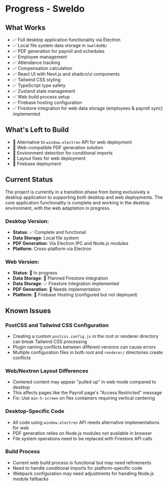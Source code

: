# Progress - Sweldo

## What Works
- ✅ Full desktop application functionality via Electron
- ✅ Local file system data storage in `SweldoDB/`
- ✅ PDF generation for payroll and schedules
- ✅ Employee management
- ✅ Attendance tracking
- ✅ Compensation calculation
- ✅ React UI with Next.js and shadcn/ui components
- ✅ Tailwind CSS styling
- ✅ TypeScript type safety
- ✅ Zustand state management
- ✅ Web build process setup
- ✅ Firebase hosting configuration
- ✅ Firestore integration for web data storage (employees & payroll sync) implemented

## What's Left to Build
- 🔲 Alternative to `window.electron` API for web deployment
- 🔲 Web-compatible PDF generation solution
- 🔲 Environment detection for conditional imports
- 🔲 Layout fixes for web deployment
- 🔲 Firebase deployment

## Current Status
The project is currently in a transition phase from being exclusively a desktop application to supporting both desktop and web deployments. The core application functionality is complete and working in the desktop environment, with the web adaptation in progress.

### Desktop Version:
- **Status**: ✅ Complete and functional
- **Data Storage**: Local file system
- **PDF Generation**: Via Electron IPC and Node.js modules
- **Platform**: Cross-platform via Electron

### Web Version:
- **Status**: 🔲 In progress
- **Data Storage**: 🔲 Planned Firestore integration
- **Data Storage**: ✅ Firestore integration implemented
- **PDF Generation**: 🔲 Needs implementation
- **Platform**: 🔲 Firebase Hosting (configured but not deployed)

## Known Issues

### PostCSS and Tailwind CSS Configuration
- Creating a custom `postcss.config.js` in the root or renderer directory can break Tailwind CSS processing
- Plugin naming conflicts between different versions can cause errors
- Multiple configuration files in both root and `renderer/` directories create conflicts

### Web/Nextron Layout Differences
- Centered content may appear "pulled up" in web mode compared to desktop
- This affects pages like the Payroll page's "Access Restricted" message
- Fix: Use `min-h-screen` on flex containers requiring vertical centering

### Desktop-Specific Code
- All code using `window.electron` API needs alternative implementations for web
- PDF generation relies on Node.js modules not available in browser
- File system operations need to be replaced with Firestore API calls

### Build Process
- Current web build process is functional but may need refinements
- Need to handle conditional imports for platform-specific code
- Webpack configuration may need adjustments for handling Node.js module fallbacks 
